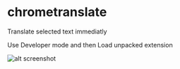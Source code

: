 chrometranslate
===============
Translate selected text immediatly

Use Developer mode and then Load unpacked extension

![alt screenshot](/../master/screenshot/screenshot.png?raw=true)
